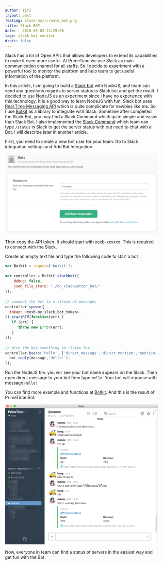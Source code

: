 ```yaml
---
author: siri
layout: post
featimg: slack-bot/create_bot.png
title: Slack BOT
date:   2016-08-03 22:29:00
tags: slack bot monitor
draft: false
---
```


Slack has a lot of Open APIs that allows developers to extend its capabilities to make it even more useful. At PrimeTime we use Slack as main communication channel for all staffs. So I decide to experiment with a powerful tool to monitor the platform and help team to get useful information of the platform.


In this article, I am going to build a [Slack bot](https://api.slack.com/bot-users) with NodeJS, and team can send any questions regards to server status to Slack bot and get the result. I decided to use NodeJS as an experiment since I have no experience with this technology. It is a good way to learn NodeJS with fun. Slack bot uses [Real Time Messaging API](https://api.slack.com/rtm) which is quite complicate for newbies like me. So I use [Botkit](https://github.com/howdyai/botkit) as a library to integrate with Slack. Sometime after completed the Slack Bot, you may find a Slack Command which quite simple and easier than Slack Bot. I also implemented the [Slack Command](https://api.slack.com/slash-commands) which team can type `/status` in Slack to get the server status with out need to chat with a Bot. I will describe later in another article.


First, you need to create a new bot user for your team. Go to Slack integration settings and Add Bot Integration


![Create Bot](/img/slack-bot/create_bot.png)


Then copy the API token. It should start with xoxb-xxxxxx. This is required to connect with the Slack.


Create an empty text file and type the following code to start a bot


```javascript
var Botkit = require('botkit');

var controller = Botkit.slackbot({
    debug: false,
    json_file_store: './db_slackbutton_bot/'
});

// connect the bot to a stream of messages
controller.spawn({
  token: <xoxb-my_slack_bot_token>,
}).startRTM(function(err) {
   if (err) {
      throw new Error(err);
   }
});

// give the bot something to listen for.
controller.hears('hello', ['direct_message','direct_mention','mention'],function(bot,message) {
  bot.reply(message,'Hello!');
});
```


Run the NodeJS file. you will see your bot name appears on the Slack. Then open direct message to your bot then type `hello`. Your bot will reponse with message `Hello!`


You can find more example and functions at [Botkit](https://github.com/howdyai/botkit). 
And this is the result of PrimeTime Bot. 


![PrimeTime Bot](/img/slack-bot/manee_bot.png)


Now, everyone in team can find a status of servers in the easiest way and get fun with the Bot.

